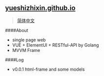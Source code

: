 ## [yueshizhixin.github.io](https://yueshizhixin.github.io)
>[简体中文](README.md)

####About
- single page web
- VUE + ElementUI + RESTful-API by Golang
- MVVM Frame

####Log
- v0.0.1 html-frame and some models
